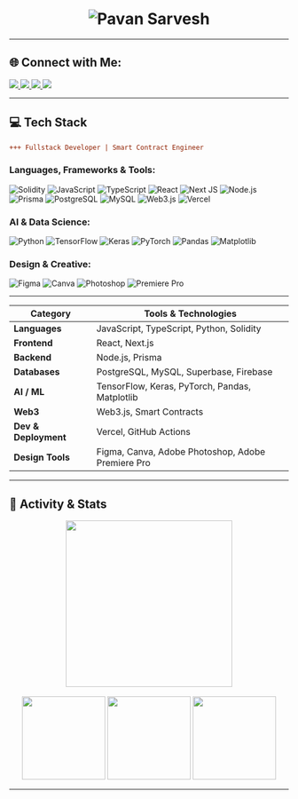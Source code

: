 <h1 align="center">
  <img src="https://readme-typing-svg.demolab.com?font=Fira+Code&size=28&duration=1&pause=1000&color=33FFCC&center=true&vCenter=true&width=800&lines=Pavan+Sarvesh" alt="Pavan Sarvesh" />

<!--   <img src="https://readme-typing-svg.demolab.com?font=Fira+Code&size=28&duration=2500&pause=1000&color=33FFCC&center=true&vCenter=true&width=800&lines=%F0%9F%91%A8%E2%80%8D%F0%9F%92%BB+Pavan+Sarvesh;Building+Web3+%26+AI+solutions;Fullstack+Developer"/> -->
</h1>

---

## 🌐 Connect with Me:
<p align="left">
  <a href="https://www.linkedin.com/in/pavansarvesh/" target="_blank">
    <img src="https://img.shields.io/badge/LinkedIn-33FFCC?style=for-the-badge&logo=linkedin&logoColor=black" />
  </a>
  <a href="https://x.com/pavansarveshr" target="_blank">
    <img src="https://img.shields.io/badge/X-33FFCC?style=for-the-badge&logo=twitter&logoColor=black" />
  </a>
  <a href="https://discord.com/invite/758199430662586369" target="_blank">
    <img src="https://img.shields.io/badge/Discord-33FFCC?style=for-the-badge&logo=discord&logoColor=black" />
  </a>
  <a href="https://www.behance.net/pavansarvesh" target="_blank">
    <img src="https://img.shields.io/badge/Behance-33FFCC?style=for-the-badge&logo=behance&logoColor=black" />
  </a>
</p>

---

## 💻 Tech Stack

```diff
+++ Fullstack Developer | Smart Contract Engineer 
```

### Languages, Frameworks & Tools:
![Solidity](https://img.shields.io/badge/Solidity-33FFCC?style=for-the-badge&logo=solidity&logoColor=black)
![JavaScript](https://img.shields.io/badge/JavaScript-33FFCC?style=for-the-badge&logo=javascript&logoColor=black)
![TypeScript](https://img.shields.io/badge/TypeScript-33FFCC?style=for-the-badge&logo=typescript&logoColor=black)
![React](https://img.shields.io/badge/React-33FFCC?style=for-the-badge&logo=react&logoColor=black)
![Next JS](https://img.shields.io/badge/Next.js-33FFCC?style=for-the-badge&logo=next.js&logoColor=black)
![Node.js](https://img.shields.io/badge/Node.js-33FFCC?style=for-the-badge&logo=node.js&logoColor=black)
![Prisma](https://img.shields.io/badge/Prisma-33FFCC?style=for-the-badge&logo=prisma&logoColor=black)
![PostgreSQL](https://img.shields.io/badge/PostgreSQL-33FFCC?style=for-the-badge&logo=postgresql&logoColor=black)
![MySQL](https://img.shields.io/badge/MySQL-33FFCC?style=for-the-badge&logo=mysql&logoColor=black)
![Web3.js](https://img.shields.io/badge/Web3.js-33FFCC?style=for-the-badge&logo=web3.js&logoColor=black)
![Vercel](https://img.shields.io/badge/Vercel-33FFCC?style=for-the-badge&logo=vercel&logoColor=black)

### AI & Data Science:
![Python](https://img.shields.io/badge/Python-33FFCC?style=for-the-badge&logo=python&logoColor=black)
![TensorFlow](https://img.shields.io/badge/TensorFlow-33FFCC?style=for-the-badge&logo=tensorflow&logoColor=black)
![Keras](https://img.shields.io/badge/Keras-33FFCC?style=for-the-badge&logo=keras&logoColor=black)
![PyTorch](https://img.shields.io/badge/PyTorch-33FFCC?style=for-the-badge&logo=pytorch&logoColor=black)
![Pandas](https://img.shields.io/badge/Pandas-33FFCC?style=for-the-badge&logo=pandas&logoColor=black)
![Matplotlib](https://img.shields.io/badge/Matplotlib-33FFCC?style=for-the-badge&logo=matplotlib&logoColor=black)

### Design & Creative:
![Figma](https://img.shields.io/badge/Figma-33FFCC?style=for-the-badge&logo=figma&logoColor=black)
![Canva](https://img.shields.io/badge/Canva-33FFCC?style=for-the-badge&logo=canva&logoColor=black)
![Photoshop](https://img.shields.io/badge/Photoshop-33FFCC?style=for-the-badge&logo=adobephotoshop&logoColor=black)
![Premiere Pro](https://img.shields.io/badge/Premiere_Pro-33FFCC?style=for-the-badge&logo=adobepremierepro&logoColor=black)

---
| Category             | Tools & Technologies                              |
| -------------------- | ------------------------------------------------- |
| **Languages**        | JavaScript, TypeScript, Python, Solidity          |
| **Frontend**         | React, Next.js                                    |
| **Backend**          | Node.js, Prisma                                  |
| **Databases**        | PostgreSQL, MySQL, Superbase, Firebase                                |
| **AI / ML**          | TensorFlow, Keras, PyTorch, Pandas, Matplotlib    |
| **Web3**             | Web3.js, Smart Contracts                          |
| **Dev & Deployment** | Vercel, GitHub Actions                            |
| **Design Tools**     | Figma, Canva, Adobe Photoshop, Adobe Premiere Pro |

---

## 🚀 Activity & Stats
<div align="center">
  <img src="https://github-readme-activity-graph.vercel.app/graph?username=pavansarvesh&radius=16&theme=dracula&area=true&hide_border=true" height="300" />
  <br/><br/>
  <img src="https://github-readme-stats.vercel.app/api?username=pavansarvesh&show_icons=true&count_private=true&theme=dracula&hide_border=true" height="150" />
  <img src="https://github-readme-stats.vercel.app/api/top-langs?username=pavansarvesh&layout=compact&langs_count=6&theme=dracula&hide_border=true" height="150" />
  <img src="https://streak-stats.demolab.com?user=pavansarvesh&theme=dracula&hide_border=true" height="150" />
</div>

---

